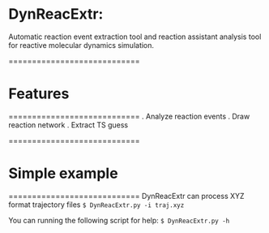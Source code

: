 # DynReacExtr:

Automatic reaction event extraction tool and reaction assistant analysis tool for reactive molecular dynamics simulation.

============================

# Features

============================
  . Analyze reaction events
  . Draw reaction network
  . Extract TS guess

============================

# Simple example

============================
DynReacExtr can process XYZ format trajectory files
```$ DynReacExtr.py -i traj.xyz```

You can running the following script for help:
```$ DynReacExtr.py -h```
